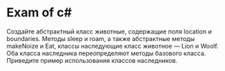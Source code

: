 # Exam of c#
Создайте абстрактный класс животные, содержащие поля location и boundaries. Методы sleep и roam, а также абстрактные методы makeNoize и Eat, классы наследующие класс животное — Lion и Woolf. Оба класса наследника переопределяют методы базового класса. Приведите пример использования классов наследников.